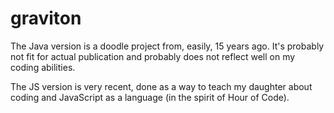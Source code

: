 # graviton

The Java version is a doodle project from, easily, 15 years ago. It's probably not fit for actual publication and probably does not reflect well on my coding abilities.

The JS version is very recent, done as a way to teach my daughter about coding and JavaScript as a language (in the spirit of Hour of Code).
